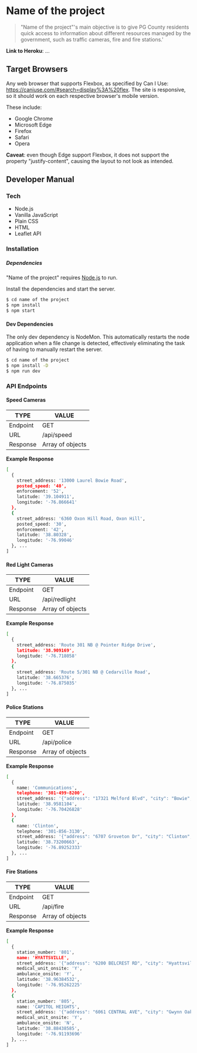 # Name of the project

> "Name of the project"'s main objective is to give PG County residents quick access to information about different resources managed by the government, such as traffic cameras, fire and fire stations.'

**Link to Heroku**: ...

## Target Browsers

Any web browser that supports Flexbox, as specified by Can I Use: https://caniuse.com/#search=display%3A%20flex.
The site is responsive, so it should work on each respective browser's mobile version.

These include:

- Google Chrome
- Microsoft Edge
- Firefox
- Safari
- Opera

**Caveat**: even though Edge support Flexbox, it does not support the property "justify-content", causing the layout to not look as intended.

## Developer Manual

### Tech

- Node.js
- Vanilla JavaScript
- Plain CSS
- HTML
- Leaflet API

### Installation

##### Dependencies

"Name of the project" requires [Node.js](https://nodejs.org/) to run.

Install the dependencies and start the server.

```sh
$ cd name of the project
$ npm install
$ npm start
```

#### Dev Dependencies

The only dev dependency is NodeMon. This automatically restarts the node application when a file change is detected, effectively eliminating the task of having to manually restart the server.

```sh
$ cd name of the project
$ npm install -D
$ npm run dev
```

### API Endpoints

#### Speed Cameras

| TYPE     | VALUE            |
| -------- | ---------------- |
| Endpoint | GET              |
| URL      | /api/speed       |
| Response | Array of objects |

**Example Response**

```sh
[
  {
    street_address: '13000 Laurel Bowie Road',
    posted_speed: '40',
    enforcement: '52',
    latitude: '39.104911',
    longitude: '-76.866641'
  },
  {
    street_address: '6360 Oxon Hill Road, Oxon Hill',
    posted_speed: '30',
    enforcement: '42',
    latitude: '38.80328',
    longitude: '-76.99046'
  }, ...
]
```

#### Red Light Cameras

| TYPE     | VALUE            |
| -------- | ---------------- |
| Endpoint | GET              |
| URL      | /api/redlight    |
| Response | Array of objects |

**Example Response**

```sh
[
  {
    street_address: 'Route 301 NB @ Pointer Ridge Drive',
    latitude: '38.909169',
    longitude: '-76.718058'
  },
  {
    street_address: 'Route 5/301 NB @ Cedarville Road',
    latitude: '38.665376',
    longitude: '-76.875035'
  }, ...
]
```

#### Police Stations

| TYPE     | VALUE            |
| -------- | ---------------- |
| Endpoint | GET              |
| URL      | /api/police      |
| Response | Array of objects |

**Example Response**

```sh
[
  {
    name: 'Communications',
    telephone: '301-499-8200',
    street_address: '{"address": "17321 Melford Blvd", "city": "Bowie", "state": "MD", "zip": ""}',
    latitude: '38.9581104',
    longitude: '-76.70426828'
  },
  {
    name: 'Clinton',
    telephone: '301-856-3130',
    street_address: '{"address": "6707 Groveton Dr", "city": "Clinton", "state": "MD", "zip": ""}',
    latitude: '38.73200663',
    longitude: '-76.89252333'
  }, ...
]
```

#### Fire Stations

| TYPE     | VALUE            |
| -------- | ---------------- |
| Endpoint | GET              |
| URL      | /api/fire        |
| Response | Array of objects |

**Example Response**

```sh
[
  {
    station_number: '801',
    name: 'HYATTSVILLE',
    street_address: '{"address": "6200 BELCREST RD", "city": "Hyattsville", "state": "MD", "zip": ""}',
    medical_unit_onsite: 'Y',
    ambulance_onsite: 'Y',
    latitude: '38.96384532',
    longitude: '-76.95262225'
  },
  {
    station_number: '805',
    name: 'CAPITOL HEIGHTS',
    street_address: '{"address": "6061 CENTRAL AVE", "city": "Gwynn Oak", "state": "MD", "zip": ""}',
    medical_unit_onsite: 'Y',
    ambulance_onsite: 'N',
    latitude: '38.88438585',
    longitude: '-76.91193696'
  }, ...
]
```
